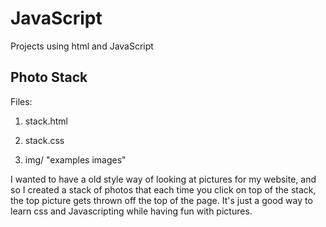 # JavaScript
Projects using html and JavaScript

## Photo Stack

Files:

1. stack.html

2. stack.css

3. img/ "examples images"

I wanted to have a old style way of looking at pictures for my website, and so I created a stack of photos that each time you click on
top of the stack, the top picture gets thrown off the top of the page.  It's just a good way to learn css and Javascripting while having fun with pictures.
